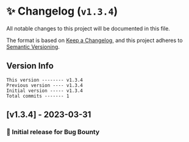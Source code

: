 # ✨ Changelog (`v1.3.4`)

All notable changes to this project will be documented in this file.

The format is based on [Keep a Changelog](https://keepachangelog.com/en/1.0.0/),
and this project adheres to [Semantic Versioning](https://semver.org/spec/v2.0.0.html).

## Version Info

```text
This version -------- v1.3.4
Previous version ---- v1.3.4
Initial version ----- v1.3.4
Total commits ------- 1
```

## [v1.3.4] - 2023-03-31

### 🎉 Initial release for Bug Bounty
